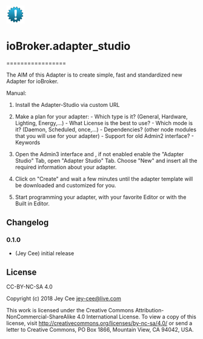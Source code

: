 ![Logo](admin/adapter_studio.png)
# ioBroker.adapter_studio
=================

The AIM of this Adapter is to create simple, fast and standardized new Adapter for ioBroker.

Manual:

1. Install the Adapter-Studio via custom URL

2. Make a plan for your adapter:
       - Which type is it? (General, Hardware, Lighting, Energy,...)
       - What License is the best to use?
       - Which mode is it? (Daemon, Scheduled, once,...)
       - Dependencies? (other node modules that you will use for your adapter)
       - Support for old Admin2 interface?
       - Keywords

 3. Open the Admin3 interface and , if not enabled enable the "Adapter Studio" Tab, open "Adapter Studio" Tab.
    Choose "New" and insert all the required information about your adapter.

 4. Click on "Create" and wait a few minutes until the adapter template will be downloaded and customized for you.

 5. Start programming your adapter, with your favorite Editor or with the Built in Editor.
 
## Changelog

### 0.1.0
* (Jey Cee) initial release

## License
CC-BY-NC-SA 4.0

Copyright (c) 2018 Jey Cee <jey-cee@live.com>

This work is licensed under the Creative Commons Attribution-NonCommercial-ShareAlike 4.0 International License.
To view a copy of this license, visit
http://creativecommons.org/licenses/by-nc-sa/4.0/
or send a letter to Creative Commons, PO Box 1866, Mountain View, CA 94042, USA.
